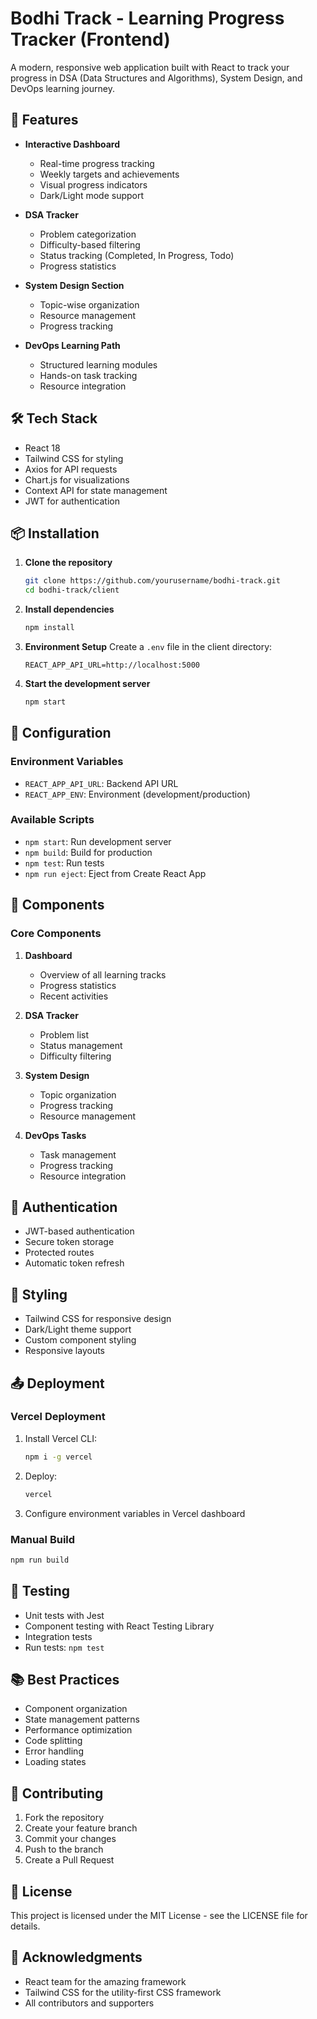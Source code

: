# Bodhi Track - Learning Progress Tracker (Frontend)

A modern, responsive web application built with React to track your progress in DSA (Data Structures and Algorithms), System Design, and DevOps learning journey.

## 🚀 Features

- **Interactive Dashboard**
  - Real-time progress tracking
  - Weekly targets and achievements
  - Visual progress indicators
  - Dark/Light mode support

- **DSA Tracker**
  - Problem categorization
  - Difficulty-based filtering
  - Status tracking (Completed, In Progress, Todo)
  - Progress statistics

- **System Design Section**
  - Topic-wise organization
  - Resource management
  - Progress tracking

- **DevOps Learning Path**
  - Structured learning modules
  - Hands-on task tracking
  - Resource integration

## 🛠️ Tech Stack

- React 18
- Tailwind CSS for styling
- Axios for API requests
- Chart.js for visualizations
- Context API for state management
- JWT for authentication

## 📦 Installation

1. **Clone the repository**
   ```bash
   git clone https://github.com/yourusername/bodhi-track.git
   cd bodhi-track/client
   ```

2. **Install dependencies**
   ```bash
   npm install
   ```

3. **Environment Setup**
   Create a `.env` file in the client directory:
   ```env
   REACT_APP_API_URL=http://localhost:5000
   ```

4. **Start the development server**
   ```bash
   npm start
   ```

## 🔧 Configuration

### Environment Variables

- `REACT_APP_API_URL`: Backend API URL
- `REACT_APP_ENV`: Environment (development/production)

### Available Scripts

- `npm start`: Run development server
- `npm build`: Build for production
- `npm test`: Run tests
- `npm run eject`: Eject from Create React App

## 📱 Components

### Core Components

1. **Dashboard**
   - Overview of all learning tracks
   - Progress statistics
   - Recent activities

2. **DSA Tracker**
   - Problem list
   - Status management
   - Difficulty filtering

3. **System Design**
   - Topic organization
   - Progress tracking
   - Resource management

4. **DevOps Tasks**
   - Task management
   - Progress tracking
   - Resource integration

## 🔐 Authentication

- JWT-based authentication
- Secure token storage
- Protected routes
- Automatic token refresh

## 🎨 Styling

- Tailwind CSS for responsive design
- Dark/Light theme support
- Custom component styling
- Responsive layouts

## 📤 Deployment

### Vercel Deployment

1. Install Vercel CLI:
   ```bash
   npm i -g vercel
   ```

2. Deploy:
   ```bash
   vercel
   ```

3. Configure environment variables in Vercel dashboard

### Manual Build

```bash
npm run build
```

## 🧪 Testing

- Unit tests with Jest
- Component testing with React Testing Library
- Integration tests
- Run tests: `npm test`

## 📚 Best Practices

- Component organization
- State management patterns
- Performance optimization
- Code splitting
- Error handling
- Loading states

## 🤝 Contributing

1. Fork the repository
2. Create your feature branch
3. Commit your changes
4. Push to the branch
5. Create a Pull Request

## 📝 License

This project is licensed under the MIT License - see the LICENSE file for details.

## 🙏 Acknowledgments

- React team for the amazing framework
- Tailwind CSS for the utility-first CSS framework
- All contributors and supporters

